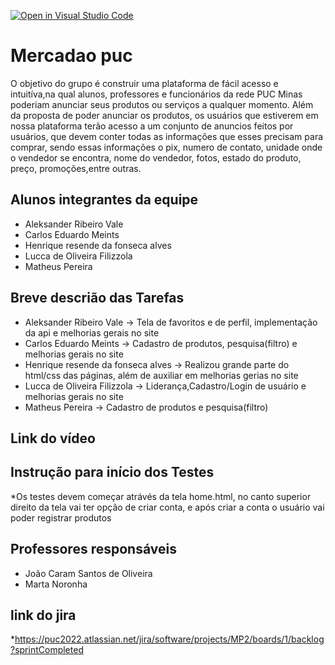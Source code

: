 [![Open in Visual Studio Code](https://classroom.github.com/assets/open-in-vscode-c66648af7eb3fe8bc4f294546bfd86ef473780cde1dea487d3c4ff354943c9ae.svg)](https://classroom.github.com/online_ide?assignment_repo_id=7738881&assignment_repo_type=AssignmentRepo)
# Mercadao puc
O objetivo do grupo é construir uma plataforma de fácil acesso e  intuitíva,na qual alunos, professores e funcionários da rede PUC Minas poderiam anunciar seus produtos ou serviços a qualquer momento. 
Além da proposta de poder anunciar os produtos, os usuários que estiverem em nossa plataforma terão acesso a um conjunto de anuncios feitos por usuários, que devem conter todas as informações que esses precisam para comprar, sendo essas informações o pix, numero de contato, unidade onde o vendedor se encontra, nome do vendedor, fotos, estado do produto, preço, promoções,entre outras.


## Alunos integrantes da equipe

* Aleksander Ribeiro Vale
* Carlos Eduardo Meints
* Henrique resende da fonseca alves
* Lucca de Oliveira Filizzola
* Matheus Pereira

## Breve descrião das Tarefas

* Aleksander Ribeiro Vale -> Tela de favoritos e de perfil, implementação da api e melhorias gerais no site
* Carlos Eduardo Meints -> Cadastro de produtos, pesquisa(filtro) e  melhorias gerais no site
* Henrique resende da fonseca alves -> Realizou grande parte do html/css das páginas, além de auxiliar em melhorias gerias no site
* Lucca de Oliveira Filizzola -> Liderança,Cadastro/Login de usuário e melhorias gerais no site
* Matheus Pereira -> Cadastro de produtos e pesquisa(filtro)

## Link do vídeo


## Instrução para início dos Testes

*Os testes devem começar atrávés da tela home.html, no canto superior direito da tela vai ter opção de criar conta, e após criar a conta o usuário vai poder registrar produtos




## Professores responsáveis
* João Caram Santos de Oliveira
* Marta Noronha

## link do jira
*https://puc2022.atlassian.net/jira/software/projects/MP2/boards/1/backlog?sprintCompleted

